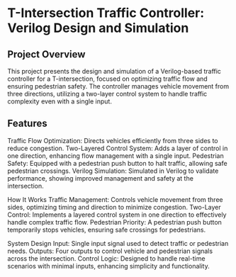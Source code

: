 # T-Intersection Traffic Controller: Verilog Design and Simulation

## Project Overview
This project presents the design and simulation of a Verilog-based traffic controller for a T-intersection, focused on optimizing traffic flow and ensuring pedestrian safety. The controller manages vehicle movement from three directions, utilizing a two-layer control system to handle traffic complexity even with a single input.

## Features
Traffic Flow Optimization: Directs vehicles efficiently from three sides to reduce congestion.
Two-Layered Control System: Adds a layer of control in one direction, enhancing flow management with a single input.
Pedestrian Safety: Equipped with a pedestrian push button to halt traffic, allowing safe pedestrian crossings.
Verilog Simulation: Simulated in Verilog to validate performance, showing improved management and safety at the intersection.

How It Works
Traffic Management: Controls vehicle movement from three sides, optimizing timing and direction to minimize congestion.
Two-Layer Control: Implements a layered control system in one direction to effectively handle complex traffic flow.
Pedestrian Priority: A pedestrian push button temporarily stops vehicles, ensuring safe crossings for pedestrians.

System Design
Input: Single input signal used to detect traffic or pedestrian needs.
Outputs: Four outputs to control vehicle and pedestrian signals across the intersection.
Control Logic: Designed to handle real-time scenarios with minimal inputs, enhancing simplicity and functionality.
